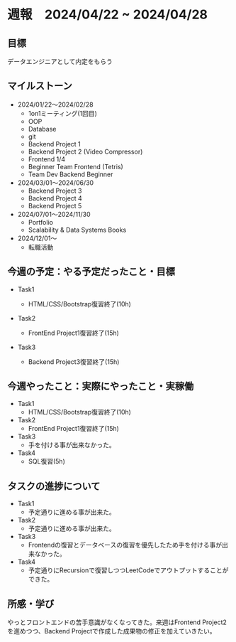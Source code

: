 # 週報　2024/04/22 ~ 2024/04/28

## 目標
データエンジニアとして内定をもらう

## マイルストーン
- 2024/01/22〜2024/02/28
    - 1on1ミーティング(1回目)
    - OOP
    - Database
    - git
    - Backend Project 1
    - Backend Project 2 (Video Compressor)
    - Frontend 1/4
    - Beginner Team Frontend (Tetris)
    - Team Dev Backend Beginner
- 2024/03/01〜2024/06/30
    - Backend Project 3
    - Backend Project 4
    - Backend Project 5 
- 2024/07/01〜2024/11/30
    - Portfolio
    - Scalability & Data Systems Books
- 2024/12/01〜
    - 転職活動

## 今週の予定：やる予定だったこと・目標
- Task1
    - HTML/CSS/Bootstrap復習終了(10h)

- Task2
    - FrontEnd Project1復習終了(15h)

- Task3
    - Backend Project3復習終了(15h)


## 今週やったこと：実際にやったこと・実稼働
- Task1
    - HTML/CSS/Bootstrap復習終了(10h)
- Task2
    - FrontEnd Project1復習終了(15h)
- Task3
    - 手を付ける事が出来なかった。
- Task4
    - SQL復習(5h)

## タスクの進捗について
- Task1
    - 予定通りに進める事が出来た。
- Task2
    - 予定通りに進める事が出来た。
- Task3
    - Frontendの復習とデータベースの復習を優先したため手を付ける事が出来なかった。
- Task4
    - 予定通りにRecursionで復習しつつLeetCodeでアウトプットすることができた。
## 所感・学び
やっとフロントエンドの苦手意識がなくなってきた。来週はFrontend Project2を進めつつ、Backend Projectで作成した成果物の修正を加えていきたい。